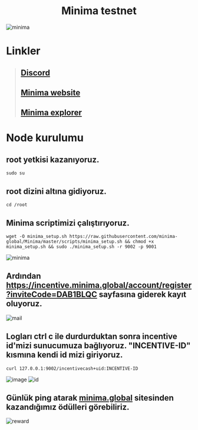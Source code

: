 # <h1 align="center">Minima testnet</h1>

![minima](https://user-images.githubusercontent.com/73015593/178371122-781308f3-35c7-448c-b62c-e26574dcd04b.jpg)

# Linkler
> ## [Discord](https://discord.gg/GyDYpVZS)<br>
> ## [Minima website](https://www.minima.global/)
> ## [Minima explorer](https://incentive.minima.global/)

# Node kurulumu

## root yetkisi kazanıyoruz.
```
sudo su
```

## root dizini altına gidiyoruz.
```
cd /root
```

## Minima scriptimizi çalıştırıyoruz.
```
wget -O minima_setup.sh https://raw.githubusercontent.com/minima-global/Minima/master/scripts/minima_setup.sh && chmod +x minima_setup.sh && sudo ./minima_setup.sh -r 9002 -p 9001
```
![minima](https://user-images.githubusercontent.com/73015593/178371579-d9417980-b614-4c3b-ae39-8dea04d119d6.PNG)


## Ardından https://incentive.minima.global/account/register?inviteCode=DAB1BLQC sayfasına giderek kayıt oluyoruz.
![mail](https://user-images.githubusercontent.com/73015593/178371795-7ca40d67-94e5-42f7-a96f-2da534892254.PNG)


## Logları ctrl c ile durdurduktan sonra incentive id'mizi sunucumuza bağlıyoruz. "INCENTIVE-ID" kısmına kendi id mizi giriyoruz.
```
curl 127.0.0.1:9002/incentivecash+uid:INCENTIVE-ID
```
![image](https://user-images.githubusercontent.com/73015593/181464102-f4d48d1c-6a55-4e0d-8b9f-af181900161c.png)
![id](https://user-images.githubusercontent.com/73015593/178372682-2bd6eb63-cbea-492c-a7b9-e9fd0fbff7bd.jpg)


## Günlük ping atarak [minima.global](https://incentive.minima.global/) sitesinden kazandığımız ödülleri görebiliriz.
![reward](https://user-images.githubusercontent.com/73015593/178372486-c1825e50-5045-4f3e-8a91-f24820aa0ecf.PNG)
